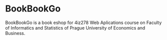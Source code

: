 # BookBookGo
BookBookGo is a book eshop for 4iz278 Web Aplications course on Faculty of Informatics and Statistics of Prague University of Economics and Business.
